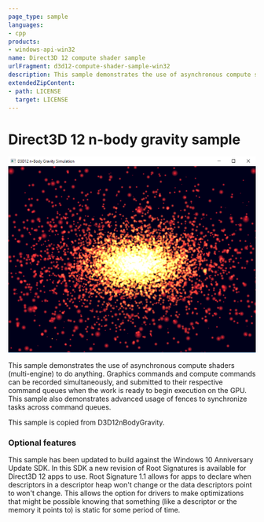 ```yaml
---
page_type: sample
languages:
- cpp
products:
- windows-api-win32
name: Direct3D 12 compute shader sample
urlFragment: d3d12-compute-shader-sample-win32
description: This sample demonstrates the use of asynchronous compute shaders (multi-engine) to do anything.
extendedZipContent:
- path: LICENSE
  target: LICENSE
---
```


# Direct3D 12 n-body gravity sample
![ComputeShader GUI](src/D3D12ComputeShader.png)

This sample demonstrates the use of asynchronous compute shaders (multi-engine) to do anything. Graphics commands and compute commands can be recorded simultaneously, and submitted to their respective command queues when the work is ready to begin execution on the GPU. This sample also demonstrates advanced usage of fences to synchronize tasks across command queues.

This sample is copied from D3D12nBodyGravity.

### Optional features
This sample has been updated to build against the Windows 10 Anniversary Update SDK. In this SDK a new revision of Root Signatures is available for Direct3D 12 apps to use. Root Signature 1.1 allows for apps to declare when descriptors in a descriptor heap won't change or the data descriptors point to won't change.  This allows the option for drivers to make optimizations that might be possible knowing that something (like a descriptor or the memory it points to) is static for some period of time.